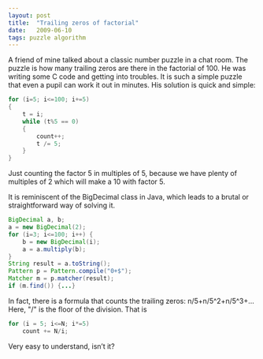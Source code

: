 ```yaml
---
layout: post
title:  "Trailing zeros of factorial"
date:   2009-06-10
tags: puzzle algorithm
---
```

A friend of mine talked about a classic number puzzle in a chat room. The puzzle is how many trailing zeros are there in the factorial of 100. He was writing some C code and getting into troubles. It is such a simple puzzle that even a pupil can work it out in minutes. His solution is quick and simple:
```c
for (i=5; i<=100; i+=5)
{
    t = i;
    while (t%5 == 0)
    {
        count++;
        t /= 5;
    }
}
```
Just counting the factor 5 in multiples of 5, because we have plenty of multiples of 2 which will make a 10 with factor 5.

It is reminiscent of the BigDecimal class in Java, which leads to a brutal or straightforward way of solving it.
```java
BigDecimal a, b;
a = new BigDecimal(2);
for (i=3; i<=100; i++) {
    b = new BigDecimal(i);
    a = a.multiply(b);
}
String result = a.toString();
Pattern p = Pattern.compile("0+$");
Matcher m = p.matcher(result);
if (m.find()) {...}
```
In fact, there is a formula that counts the trailing zeros: n/5+n/5^2+n/5^3+… Here, "/" is the floor of the division. That is
```c
for (i = 5; i<=N; i*=5)
    count += N/i;
```
Very easy to understand, isn’t it?
